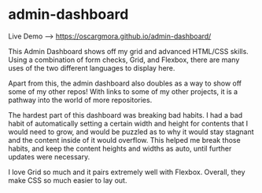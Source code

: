 # admin-dashboard

Live Demo --> https://oscargmora.github.io/admin-dashboard/

This Admin Dashboard shows off my grid and advanced HTML/CSS skills. Using a combination of form checks, Grid, and Flexbox, there are many uses of the two different languages to display here.

Apart from this, the admin dashboard also doubles as a way to show off some of my other repos! With links to some of my other projects, it is a pathway into the world of more repositories.

The hardest part of this dashboard was breaking bad habits. I had a bad habit of automatically setting a certain width and height for contents that I would need to grow, and would be puzzled as to why it would stay stagnant and the content inside of it would overflow. This helped me break those habits, and keep the content heights and widths as auto, until further updates were necessary.

I love Grid so much and it pairs extremely well with Flexbox. Overall, they make CSS so much easier to lay out.
